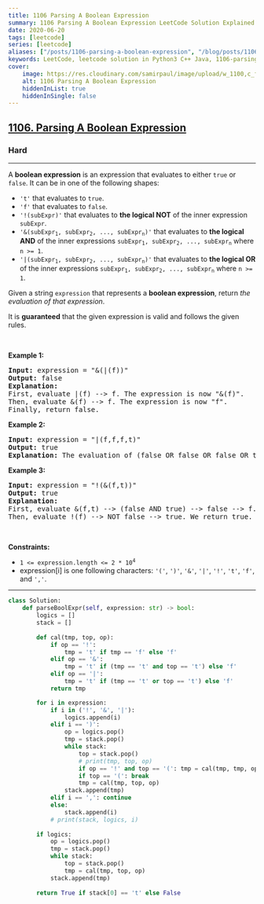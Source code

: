 ```yaml
---
title: 1106 Parsing A Boolean Expression
summary: 1106 Parsing A Boolean Expression LeetCode Solution Explained
date: 2020-06-20
tags: [leetcode]
series: [leetcode]
aliases: ["/posts/1106-parsing-a-boolean-expression", "/blog/posts/1106-parsing-a-boolean-expression", "/1106-parsing-a-boolean-expression"]
keywords: LeetCode, leetcode solution in Python3 C++ Java, 1106-parsing-a-boolean-expression solution
cover:
    image: https://res.cloudinary.com/samirpaul/image/upload/w_1100,c_fit,co_rgb:FFFFFF,l_text:Arial_70_bold:1106 Parsing A Boolean Expression/problem-solving.webp
    alt: 1106 Parsing A Boolean Expression
    hiddenInList: true
    hiddenInSingle: false
---
```



<h2><a href="https://leetcode.com/problems/parsing-a-boolean-expression/">1106. Parsing A Boolean Expression</a></h2><h3>Hard</h3><hr><div><p>A <strong>boolean expression</strong> is an expression that evaluates to either <code>true</code> or <code>false</code>. It can be in one of the following shapes:</p>

<ul>
	<li><code>'t'</code> that evaluates to <code>true</code>.</li>
	<li><code>'f'</code> that evaluates to <code>false</code>.</li>
	<li><code>'!(subExpr)'</code> that evaluates to <strong>the logical NOT</strong> of the inner expression <code>subExpr</code>.</li>
	<li><code>'&amp;(subExpr<sub>1</sub>, subExpr<sub>2</sub>, ..., subExpr<sub>n</sub>)'</code> that evaluates to <strong>the logical AND</strong> of the inner expressions <code>subExpr<sub>1</sub>, subExpr<sub>2</sub>, ..., subExpr<sub>n</sub></code> where <code>n &gt;= 1</code>.</li>
	<li><code>'|(subExpr<sub>1</sub>, subExpr<sub>2</sub>, ..., subExpr<sub>n</sub>)'</code> that evaluates to <strong>the logical OR</strong> of the inner expressions <code>subExpr<sub>1</sub>, subExpr<sub>2</sub>, ..., subExpr<sub>n</sub></code> where <code>n &gt;= 1</code>.</li>
</ul>

<p>Given a string <code>expression</code> that represents a <strong>boolean expression</strong>, return <em>the evaluation of that expression</em>.</p>

<p>It is <strong>guaranteed</strong> that the given expression is valid and follows the given rules.</p>

<p>&nbsp;</p>
<p><strong class="example">Example 1:</strong></p>

<pre><strong>Input:</strong> expression = "&amp;(|(f))"
<strong>Output:</strong> false
<strong>Explanation:</strong> 
First, evaluate |(f) --&gt; f. The expression is now "&amp;(f)".
Then, evaluate &amp;(f) --&gt; f. The expression is now "f".
Finally, return false.
</pre>

<p><strong class="example">Example 2:</strong></p>

<pre><strong>Input:</strong> expression = "|(f,f,f,t)"
<strong>Output:</strong> true
<strong>Explanation:</strong> The evaluation of (false OR false OR false OR true) is true.
</pre>

<p><strong class="example">Example 3:</strong></p>

<pre><strong>Input:</strong> expression = "!(&amp;(f,t))"
<strong>Output:</strong> true
<strong>Explanation:</strong> 
First, evaluate &amp;(f,t) --&gt; (false AND true) --&gt; false --&gt; f. The expression is now "!(f)".
Then, evaluate !(f) --&gt; NOT false --&gt; true. We return true.
</pre>

<p>&nbsp;</p>
<p><strong>Constraints:</strong></p>

<ul>
	<li><code>1 &lt;= expression.length &lt;= 2 * 10<sup>4</sup></code></li>
	<li>expression[i] is one following characters: <code>'('</code>, <code>')'</code>, <code>'&amp;'</code>, <code>'|'</code>, <code>'!'</code>, <code>'t'</code>, <code>'f'</code>, and <code>','</code>.</li>
</ul>
</div>

---




```python
class Solution:
    def parseBoolExpr(self, expression: str) -> bool:
        logics = []
        stack = []
        
        def cal(tmp, top, op):
            if op == '!':
                tmp = 't' if tmp == 'f' else 'f'
            elif op == '&':
                tmp = 't' if (tmp == 't' and top == 't') else 'f'
            elif op == '|':
                tmp = 't' if (tmp == 't' or top == 't') else 'f'
            return tmp

        for i in expression:
            if i in ('!', '&', '|'):
                logics.append(i)
            elif i == ')':
                op = logics.pop()
                tmp = stack.pop()
                while stack:
                    top = stack.pop()
                    # print(tmp, top, op)
                    if op == '!' and top == '(': tmp = cal(tmp, tmp, op)
                    if top == '(': break
                    tmp = cal(tmp, top, op)
                stack.append(tmp)
            elif i == ',': continue
            else:
                stack.append(i)
            # print(stack, logics, i)
        
        if logics:
            op = logics.pop()
            tmp = stack.pop()
            while stack:
                top = stack.pop()
                tmp = cal(tmp, top, op)
            stack.append(tmp)
        
        return True if stack[0] == 't' else False
        
                    
                    
```
